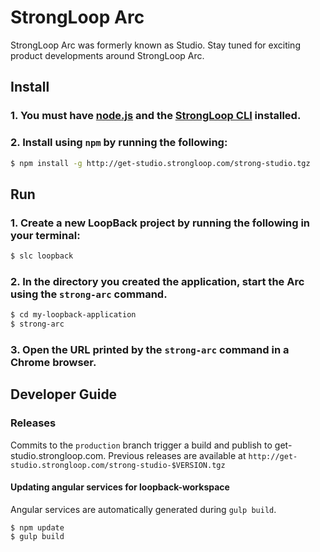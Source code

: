 # StrongLoop Arc

StrongLoop Arc was formerly known as Studio. Stay tuned for exciting product 
developments around StrongLoop Arc.

## Install

### 1. You must have [node.js](http://nodejs.org) and the [StrongLoop CLI](http://docs.strongloop.com/display/LB/Getting+Started+with+LoopBack#GettingStartedwithLoopBack-InstallStrongLoopsoftware) installed.

### 2. Install using `npm` by running the following:

```sh
$ npm install -g http://get-studio.strongloop.com/strong-studio.tgz
```

## Run

### 1. Create a new LoopBack project by running the following in your terminal:

```sh
$ slc loopback
```

### 2. In the directory you created the application, start the Arc using the `strong-arc` command.

```sh
$ cd my-loopback-application
$ strong-arc
```

### 3. Open the URL printed by the `strong-arc` command in a Chrome browser.

## Developer Guide

### Releases

Commits to the `production` branch trigger a build and publish to get-studio.strongloop.com.
Previous releases are available at `http://get-studio.strongloop.com/strong-studio-$VERSION.tgz`

#### Updating angular services for loopback-workspace

Angular services are automatically generated during `gulp build`.

```
$ npm update
$ gulp build
```
